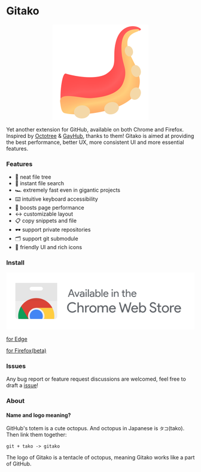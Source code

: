 # Gitako

<p align="center">
  <img width="256" src="src/assets/icons/Gitako.png" />
</p>

Yet another extension for GitHub, available on both Chrome and Firefox. Inspired by [Octotree](https://github.com/buunguyen/octotree) & [GayHub](https://github.com/jawil/GayHub), thanks to them! Gitako is aimed at providing the best performance, better UX, more consistent UI and more essential features.

### Features

- 📂 neat file tree
- 🔎 instant file search
- 🏎 extremely fast even in gigantic projects
- ⌨️ intuitive keyboard accessibility
- 🚀 boosts page performance
- ↔️ customizable layout
- 📋 copy snippets and file
- 🕶️ support private repositories
- 🗂 support git submodule
- 🎨 friendly UI and rich icons

### Install

[![Install for Chrome](./ChromeWebStoreBadge.svg)](https://chrome.google.com/webstore/detail/gitako-github-file-tree/giljefjcheohhamkjphiebfjnlphnokk)

[for Edge](https://microsoftedge.microsoft.com/addons/detail/alpoloddcggjhakjemghahlkofjekbca)

[for Firefox(beta)](https://addons.mozilla.org/en-US/firefox/addon/gitako-github-file-tree/)

### Issues

Any bug report or feature request discussions are welcomed, feel free to draft a [issue](https://github.com/EnixCoda/Gitako/issues/)!

### About

#### Name and logo meaning?

GitHub's totem is a cute octopus. And octopus in Japanese is `タコ`(tako).
Then link them together:

    git + tako -> gitako

The logo of Gitako is a tentacle of octopus, meaning Gitako works like a part of GitHub.

